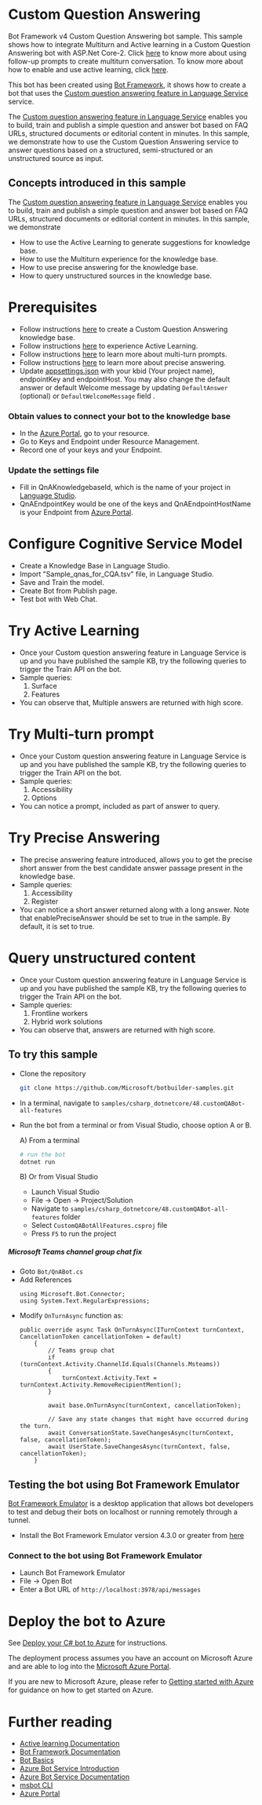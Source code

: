 # Custom Question Answering

Bot Framework v4 Custom Question Answering bot sample. This sample shows how to integrate Multiturn and Active learning in a Custom Question Answering bot with ASP.Net Core-2. Click [here](https://docs.microsoft.com/en-us/azure/cognitive-services/language-service/question-answering/tutorials/guided-conversations) to know more about using follow-up prompts to create multiturn conversation. To know more about how to enable and use active learning, click [here](https://docs.microsoft.com/en-us/azure/cognitive-services/language-service/question-answering/tutorials/active-learning).

This bot has been created using [Bot Framework](https://dev.botframework.com), it shows how to create a bot that uses the [Custom question answering feature in Language Service](https://language.cognitive.azure.com) service.

The [Custom question answering feature in Language Service](https://language.cognitive.azure.com) enables you to build, train and publish a simple question and answer bot based on FAQ URLs, structured documents or editorial content in minutes. In this sample, we demonstrate how to use the Custom Question Answering service to answer questions based on a structured, semi-structured or an unstructured source as input.

## Concepts introduced in this sample
The [Custom question answering feature in Language Service](https://language.cognitive.azure.com) enables you to build, train and publish a simple question and answer bot based on FAQ URLs, structured documents or editorial content in minutes.
In this sample, we demonstrate 
- How to use the Active Learning to generate suggestions for knowledge base.
- How to use the Multiturn experience for the knowledge base.
- How to use precise answering for the knowledge base.
- How to query unstructured sources in the knowledge base.

# Prerequisites
- Follow instructions [here](https://docs.microsoft.com/en-us/azure/cognitive-services/language-service/question-answering/quickstart/sdk) to create a Custom Question Answering knowledge base.
- Follow instructions [here](https://docs.microsoft.com/en-us/azure/cognitive-services/language-service/question-answering/tutorials/active-learning) to experience Active Learning.
- Follow instructions [here](https://docs.microsoft.com/en-us/azure/cognitive-services/language-service/question-answering/tutorials/guided-conversations) to learn more about multi-turn prompts.
- Follow instructions [here](https://docs.microsoft.com/en-us/azure/cognitive-services/language-service/question-answering/concepts/precise-answering) to learn more about precise answering.
- Update [appsettings.json](appsettings.json) with your kbid (Your project name), endpointKey and endpointHost. You may also change the default answer or default Welcome message by updating `DefaultAnswer` (optional) or `DefaultWelcomeMessage` field .

### Obtain values to connect your bot to the knowledge base

- In the [Azure Portal](https://ms.portal.azure.com/), go to your resource.
- Go to Keys and Endpoint under Resource Management.
- Record one of your keys and your Endpoint.

### Update the settings file

- Fill in QnAKnowledgebaseId, which is the name of your project in [Language Studio](https://language.cognitive.azure.com/questionAnswering/projects).
- QnAEndpointKey would be one of the keys and QnAEndpointHostName is your Endpoint from [Azure Portal](https://ms.portal.azure.com/).

# Configure Cognitive Service Model
- Create a Knowledge Base in Language Studio.
- Import "Sample_qnas_for_CQA.tsv" file, in Language Studio.
- Save and Train the model.
- Create Bot from Publish page.
- Test bot with Web Chat.

# Try Active Learning
- Once your Custom question answering feature in Language Service is up and you have published the sample KB, try the following queries to trigger the Train API on the bot.
- Sample queries:
  1) Surface
  2) Features
- You can observe that, Multiple answers are returned with high score.

# Try Multi-turn prompt
- Once your Custom question answering feature in Language Service is up and you have published the sample KB, try the following queries to trigger the Train API on the bot.
- Sample queries:
  1) Accessibility
  2) Options
- You can notice a prompt, included as part of answer to query.

# Try Precise Answering
- The precise answering feature introduced, allows you to get the precise short answer from the best candidate answer passage present in the knowledge base.
- Sample queries:
  1) Accessibility
  2) Register
- You can notice a short answer returned along with a long answer. Note that enablePreciseAnswer should be set to true in the sample. By default, it is set to true.

# Query unstructured content
- Once your Custom question answering feature in Language Service is up and you have published the sample KB, try the following queries to trigger the Train API on the bot.
- Sample queries:
  1) Frontline workers
  2) Hybrid work solutions
- You can observe that, answers are returned with high score.

## To try this sample

- Clone the repository

    ```bash
    git clone https://github.com/Microsoft/botbuilder-samples.git
    ```

- In a terminal, navigate to `samples/csharp_dotnetcore/48.customQABot-all-features`
- Run the bot from a terminal or from Visual Studio, choose option A or B.

  A) From a terminal

  ```bash
  # run the bot
  dotnet run
  ```

  B) Or from Visual Studio

  - Launch Visual Studio
  - File -> Open -> Project/Solution
  - Navigate to `samples/csharp_dotnetcore/48.customQABot-all-features` folder
  - Select `CustomQABotAllFeatures.csproj` file
  - Press `F5` to run the project

##### Microsoft Teams channel group chat fix
- Goto `Bot/QnABot.cs`
- Add References
    ~~~
    using Microsoft.Bot.Connector;
    using System.Text.RegularExpressions;
    ~~~
- Modify `OnTurnAsync` function as:
    ~~~
    public override async Task OnTurnAsync(ITurnContext turnContext, CancellationToken cancellationToken = default)
        {
            // Teams group chat
            if (turnContext.Activity.ChannelId.Equals(Channels.Msteams))
            {
                turnContext.Activity.Text = turnContext.Activity.RemoveRecipientMention();
            }
            
            await base.OnTurnAsync(turnContext, cancellationToken);

            // Save any state changes that might have occurred during the turn.
            await ConversationState.SaveChangesAsync(turnContext, false, cancellationToken);
            await UserState.SaveChangesAsync(turnContext, false, cancellationToken);
        }
    ~~~

## Testing the bot using Bot Framework Emulator

[Bot Framework Emulator](https://github.com/microsoft/botframework-emulator) is a desktop application that allows bot developers to test and debug their bots on localhost or running remotely through a tunnel.

- Install the Bot Framework Emulator version 4.3.0 or greater from [here](https://github.com/Microsoft/BotFramework-Emulator/releases)

### Connect to the bot using Bot Framework Emulator

- Launch Bot Framework Emulator
- File -> Open Bot
- Enter a Bot URL of `http://localhost:3978/api/messages`

# Deploy the bot to Azure
See [Deploy your C# bot to Azure][50] for instructions.

The deployment process assumes you have an account on Microsoft Azure and are able to log into the [Microsoft Azure Portal][60].

If you are new to Microsoft Azure, please refer to [Getting started with Azure][70] for guidance on how to get started on Azure.

# Further reading
* [Active learning Documentation](https://docs.microsoft.com/en-us/azure/cognitive-services/language-service/question-answering/tutorials/active-learning)
* [Bot Framework Documentation][80]
* [Bot Basics][90]
* [Azure Bot Service Introduction][100]
* [Azure Bot Service Documentation][110]
* [msbot CLI][130]
* [Azure Portal][140]

[50]: https://docs.microsoft.com/en-us/azure/bot-service/bot-builder-howto-deploy-azure?view=azure-bot-service-4.0
[60]: https://portal.azure.com
[70]: https://azure.microsoft.com/get-started/
[80]: https://docs.botframework.com
[90]: https://docs.microsoft.com/en-us/azure/bot-service/bot-builder-basics?view=azure-bot-service-4.0
[100]: https://docs.microsoft.com/en-us/azure/bot-service/bot-service-overview-introduction?view=azure-bot-service-4.0
[110]: https://docs.microsoft.com/en-us/azure/bot-service/?view=azure-bot-service-4.0
[130]: https://github.com/Microsoft/botbuilder-tools/tree/master/packages/MSBot
[140]: https://portal.azure.com